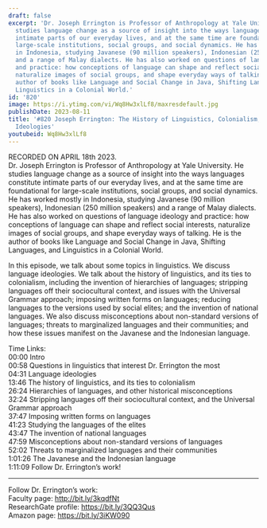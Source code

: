 ```yaml
---
draft: false
excerpt: 'Dr. Joseph Errington is Professor of Anthropology at Yale University. He
  studies language change as a source of insight into the ways languages constitute
  intimate parts of our everyday lives, and at the same time are foundational for
  large-scale institutions, social groups, and social dynamics. He has worked mostly
  in Indonesia, studying Javanese (90 million speakers), Indonesian (250 million speakers)
  and a range of Malay dialects. He has also worked on questions of language ideology
  and practice: how conceptions of language can shape and reflect social interests,
  naturalize images of social groups, and shape everyday ways of talking. He is the
  author of books like Language and Social Change in Java, Shifting Languages, and
  Linguistics in a Colonial World.'
id: '820'
image: https://i.ytimg.com/vi/Wq8Hw3xlLf8/maxresdefault.jpg
publishDate: 2023-08-11
title: '#820 Joseph Errington: The History of Linguistics, Colonialism, and Language
  Ideologies'
youtubeid: Wq8Hw3xlLf8
---
```

<div class="timelinks">

RECORDED ON APRIL 18th 2023.  
Dr. Joseph Errington is Professor of Anthropology at Yale University. He studies language change as a source of insight into the ways languages constitute intimate parts of our everyday lives, and at the same time are foundational for large-scale institutions, social groups, and social dynamics. He has worked mostly in Indonesia, studying Javanese (90 million speakers), Indonesian (250 million speakers) and a range of Malay dialects. He has also worked on questions of language ideology and practice: how conceptions of language can shape and reflect social interests, naturalize images of social groups, and shape everyday ways of talking. He is the author of books like Language and Social Change in Java, Shifting Languages, and Linguistics in a Colonial World.

In this episode, we talk about some topics in linguistics. We discuss language ideologies. We talk about the history of linguistics, and its ties to colonialism, including the invention of hierarchies of languages; stripping languages off their sociocultural context, and issues with the Universal Grammar approach; imposing written forms on languages; reducing languages to the versions used by social elites; and the invention of national languages. We also discuss misconceptions about non-standard versions of languages; threats to marginalized languages and their communities; and how these issues manifest on the Javanese and the Indonesian language.

Time Links:  
<time>00:00</time> Intro  
<time>00:58</time> Questions in linguistics that interest Dr. Errington the most  
<time>04:31</time> Language ideologies  
<time>13:46</time> The history of linguistics, and its ties to colonialism  
<time>26:24</time> Hierarchies of languages, and other historical misconceptions  
<time>32:24</time> Stripping languages off their sociocultural context, and the Universal Grammar approach  
<time>37:47</time> Imposing written forms on languages  
<time>41:23</time> Studying the languages of the elites  
<time>43:47</time> The invention of national languages  
<time>47:59</time> Misconceptions about non-standard versions of languages  
<time>52:02</time> Threats to marginalized languages and their communities  
<time>1:01:26</time> The Javanese and the Indonesian language  
<time>1:11:09</time> Follow Dr. Errington’s work!

---

Follow Dr. Errington’s work:  
Faculty page: http://bit.ly/3kqdfNt  
ResearchGate profile: https://bit.ly/3QQ3Qus  
Amazon page: https://bit.ly/3iKW090
</div>

